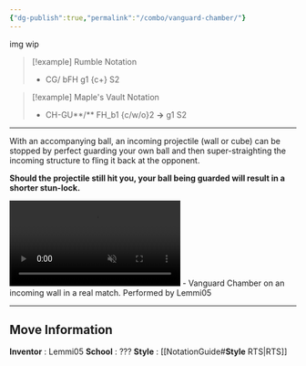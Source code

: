 ```yaml
---
{"dg-publish":true,"permalink":"/combo/vanguard-chamber/"}
---
```



img wip

> [!example] Rumble Notation
> -  CG/ bFH g1 {c+} S2
>

> [!example] Maple's Vault Notation
> -  CH-GU**/** FH_b1 {c/w/o}2 **->** g1 S2
>
***

With an accompanying ball, an incoming projectile (wall or cube) can be stopped by perfect guarding your own ball and then super-straighting the incoming structure to fling it back at the opponent.

**Should the projectile still hit you, your ball being guarded will result in a shorter stun-lock.**

<video controls loop autoplay muted>  
  <source src="https://files.catbox.moe/y0x1of.mp4" type="video/mp4">  
  Your browser does not support the video tag.  
</video>
 - Vanguard Chamber on an incoming wall in a real match. Performed by Lemmi05
 
***

## Move Information
**Inventor** : Lemmi05
**School** : ???
**Style** : [[NotationGuide#**Style** RTS\|RTS]]

